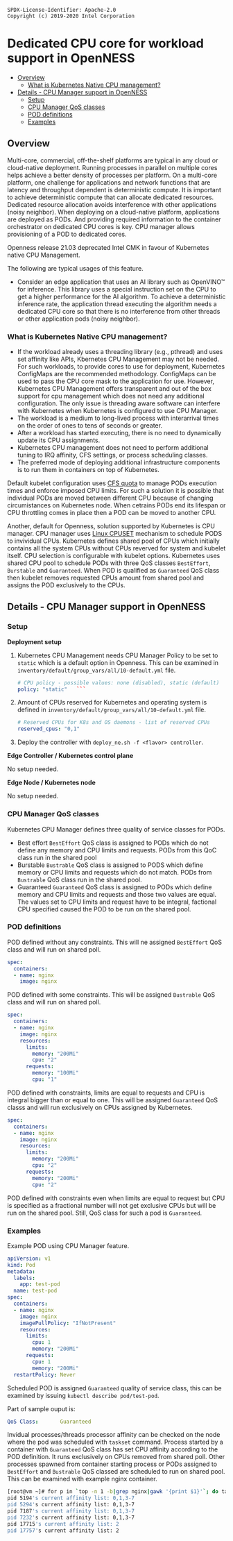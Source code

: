 ```text
SPDX-License-Identifier: Apache-2.0
Copyright (c) 2019-2020 Intel Corporation
```
<!-- omit in toc -->
# Dedicated CPU core for workload support in OpenNESS
- [Overview](#overview)
  - [What is Kubernetes Native CPU management?](#what-is-kubernetes-native-cpu-management)
- [Details - CPU Manager support in OpenNESS](#details---cpu-manager-support-in-openness)
  - [Setup](#setup)
  - [CPU Manager QoS classes](#cpu-manager-qos-classes)
  - [POD definitions](#pod-definitions)
  - [Examples](#examples)

## Overview
Multi-core, commercial, off-the-shelf platforms are typical in any cloud or cloud-native deployment. Running processes in parallel on multiple cores helps achieve a better density of processes per platform. On a multi-core platform, one challenge for applications and network functions that are latency and throughput dependent is deterministic compute. It is important to achieve deterministic compute that can allocate dedicated resources. Dedicated resource allocation avoids interference with other applications (noisy neighbor). When deploying on a cloud-native platform, applications are deployed as PODs. And providing required information to the container orchestrator on dedicated CPU cores is key. CPU manager allows provisioning of a POD to dedicated cores.

Openness release 21.03 deprecated Intel CMK in favour of Kubernetes native CPU Management. 

The following are typical usages of this feature.

- Consider an edge application that uses an AI library such as OpenVINO™ for inference. This library uses a special instruction set on the CPU to get a higher performance for the AI algorithm. To achieve a deterministic inference rate, the application thread executing the algorithm needs a dedicated CPU core so that there is no interference from other threads or other application pods (noisy neighbor).


### What is Kubernetes Native CPU management?

- If the workload already uses a threading library (e.g., pthread) and uses set affinity like APIs, Kbernetes CPU Management may not be needed. For such workloads, to provide cores to use for deployment, Kubernetes ConfigMaps are the recommended methodology. ConfigMaps can be used to pass the CPU core mask to the application for use. However, Kubernetes CPU Management offers transparent and out of the box support for cpu management which does not need any additional configuration. The only issue is threading aware software can interfere with Kubernetes when Kubernetes is configured to use CPU Manager.
- The workload is a medium to long-lived process with interarrival times on the order of ones to tens of seconds or greater.
- After a workload has started executing, there is no need to dynamically update its CPU assignments.
- Kubernetes CPU management does not need to perform additional tuning to IRQ affinity, CFS settings, or process scheduling classes.
- The preferred mode of deploying additional infrastructure components is to run them in containers on top of Kubernetes.

Default kubelet configuration uses [CFS quota](https://en.wikipedia.org/wiki/Completely_Fair_Scheduler) to manage PODs execution times and enforce imposed CPU limits. For such a solution it is possible that individual PODs are moved between different CPU because of changing circumistances on Kubernetes node. When cetrains PODs end its lifespan or CPU throttling comes in place then a POD can be moved to another CPU.

Another, default for Openness, solution supported by Kubernetes is CPU manager. CPU manager uses [Linux CPUSET](https://www.kernel.org/doc/Documentation/cgroup-v1/cpusets.txt) mechanism to schedule PODS to invividual CPUs. Kubernetes defines shared pool of CPUs which initially contains all the system CPUs without CPUs reverved for system and kubelet itself. CPU selection is configurable with kubelet options. Kubernetes uses shared CPU pool to schedule PODs with three QoS classes `BestEffort`, `Burstable` and `Guaranteed`.
When POD is qualified as `Guaranteed` QoS class then kubelet removes requested CPUs amount from shared pool and assigns the POD exclusively to the CPUs.

## Details - CPU Manager support in OpenNESS

### Setup

**Deployment setup**

1. Kubernetes CPU Management needs CPU Manager Policy to be set to `static` which is a default option in Openness. This can be examined in `inventory/default/group_vars/all/10-default.yml` file.
   ```yaml
   # CPU policy - possible values: none (disabled), static (default)
   policy: "static"   ```
2. Amount of CPUs reserved for Kubernetes and operating system is defined in `inventory/default/group_vars/all/10-default.yml` file.
   ```yaml
   # Reserved CPUs for K8s and OS daemons - list of reserved CPUs
   reserved_cpus: "0,1"
   ```
3. Deploy the controller with `deploy_ne.sh -f <flavor> controller`.

**Edge Controller / Kubernetes control plane**

No setup needed.

**Edge Node / Kubernetes node**

No setup needed.

### CPU Manager QoS classes
Kubernetes CPU Manager defines three quality of service classes for PODs.
- Best effort
  `BestEffort` QoS class is assigned to PODs which do not define any memory and CPU limits and requests. PODs from this QoC class run in the shared pool
- Burstable
  `Bustrable` QoS class is assigned to PODS which define memory or CPU limits and requests which do not match. PODs from `Bustrable` QoS class run in the shared pool.
- Guaranteed
  `Guaranteed` QoS class is assigned to PODs which define memory and CPU limits and requests and those two values are equal. The values set to CPU limits and request have to be integral, factional CPU specified caused the POD to be run on the shared pool. 

### POD definitions
POD defined without any constraints. This will ne assigned `BestEffort` QoS class and will run on shared poll.
```yaml
spec:
  containers:
  - name: nginx
    image: nginx
```

POD defined with some constraints. This will be assigned `Bustrable` QoS class and will run on shared poll.
```yaml
spec:
  containers:
  - name: nginx
    image: nginx
    resources:
      limits:
        memory: "200Mi"
        cpu: "2"
      requests:
        memory: "100Mi"
        cpu: "1"
```

POD defined with constraints, limits are equal to requests and CPU is integral bigger than or equal to one. This will be assigned `Guaranteed` QoS classs and will run exclusively on CPUs assigned by Kubernetes.
```yaml
spec:
  containers:
  - name: nginx
    image: nginx
    resources:
      limits:
        memory: "200Mi"
        cpu: "2"
      requests:
        memory: "200Mi"
        cpu: "2"
```

POD defined with constraints even when limits are equal to request but CPU is specified as a fractional number will not get exclusive CPUs but will be run on the shared pool. Still, QoS class for such a pod is `Guaranteed`.


### Examples

Example POD using CPU Manager feature.
```yaml
apiVersion: v1
kind: Pod
metadata:
  labels:
    app: test-pod
  name: test-pod
spec:
  containers:
  - name: nginx
    image: nginx
    imagePullPolicy: "IfNotPresent"
    resources:
      limits:
        cpu: 1
        memory: "200Mi"
      requests:
        cpu: 1
        memory: "200Mi"
  restartPolicy: Never
  ```


  Scheduled POD is assigned `Guaranteed` quality of service class, this can be examined by issuing `kubectl describe pod/test-pod`.

Part of sample ouput is:
  ```yaml
  QoS Class:       Guaranteed
  ```

Invidual processes/threads processor affinity can be checked on the node where the pod was scheduled with `taskset` command.
Process started by a container with `Guaranteed` QoS class has set CPU affinity according to the POD definition. It runs exclusively on CPUs removed from shared poll. Other processes spawned from container starting process or PODs assigned to `BestEffort` and `Bustrable` QoS classed are scheduled to run on shared pool. This can be examined with example nginx container.

```bash
[root@vm ~]# for p in `top -n 1 -b|grep nginx|gawk '{print $1}'`; do taskset -c -p $p; done
pid 5194's current affinity list: 0,1,3-7
pid 5294's current affinity list: 0,1,3-7
pid 7187's current affinity list: 0,1,3-7
pid 7232's current affinity list: 0,1,3-7
pid 17715's current affinity list: 2
pid 17757's current affinity list: 2
```



